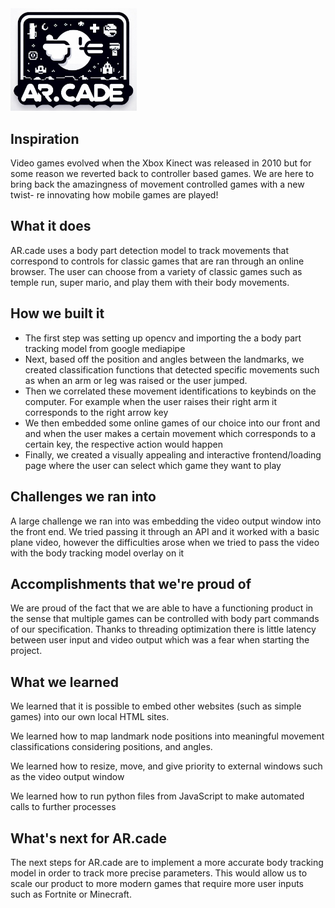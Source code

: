 <img src="logo.png" title="Arcade logo" width="40%"/>

## Inspiration
Video games evolved when the Xbox Kinect was released in 2010 but for some reason we reverted back to controller based games. We are here to bring back the amazingness of movement controlled games with a new twist- re innovating how mobile games are played!

## What it does
AR.cade uses a body part detection model to track movements that correspond to controls for classic games that are ran through an online browser. The user can choose from a variety of classic games such as temple run, super mario, and play them with their body movements. 

## How we built it
- The first step was setting up opencv and importing the a body part tracking model from google mediapipe
- Next, based off the position and angles between the landmarks, we created classification functions that detected specific movements such as when an arm or leg was raised or the user jumped. 
- Then we correlated these movement identifications to keybinds on the computer. For example when the user raises their right arm it corresponds to the right arrow key
- We then embedded some online games of our choice into our front and and when the user makes a certain movement which corresponds to a certain key, the respective action would happen
- Finally, we created a visually appealing and interactive frontend/loading page where the user can select which game they want to play

## Challenges we ran into
A large challenge we ran into was embedding the video output window into the front end. We tried passing it through an API and it worked with a basic plane video, however the difficulties arose when we tried to pass the video with the body tracking model overlay on it

## Accomplishments that we're proud of
We are proud of the fact that we are able to have a functioning product in the sense that multiple games can be controlled with body part commands of our specification. Thanks to threading optimization there is little latency between user input and video output which was a fear when starting the project.

## What we learned
We learned that it is possible to embed other websites (such as simple games) into our own local HTML sites. 

We learned how to map landmark node positions into meaningful movement classifications considering positions, and angles. 

We learned how to resize, move, and give priority to external windows such as the video output window

We learned how to run python files from JavaScript to make automated calls to further processes 

## What's next for AR.cade
The next steps for AR.cade are to implement a more accurate body tracking model in order to track more precise parameters. This would allow us to scale our product to more modern games that require more user inputs such as Fortnite or Minecraft.
